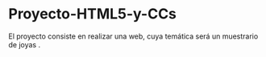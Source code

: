# Proyecto-HTML5-y-CCs
El proyecto consiste en realizar una web, cuya temática será un muestrario de joyas .
